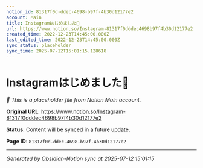 ```yaml
---
notion_id: 81317f0d-ddec-4698-b97f-4b30d12177e2
account: Main
title: Instagramはじめました🎥
url: https://www.notion.so/Instagram-81317f0dddec4698b97f4b30d12177e2
created_time: 2022-12-23T14:45:00.000Z
last_edited_time: 2022-12-23T14:45:00.000Z
sync_status: placeholder
sync_time: 2025-07-12T15:01:15.128618
---
```


# Instagramはじめました🎥

*🔄 This is a placeholder file from Notion Main account.*

**Original URL**: https://www.notion.so/Instagram-81317f0dddec4698b97f4b30d12177e2

**Status**: Content will be synced in a future update.

**Page ID**: `81317f0d-ddec-4698-b97f-4b30d12177e2`

---

*Generated by Obsidian-Notion sync at 2025-07-12 15:01:15*
